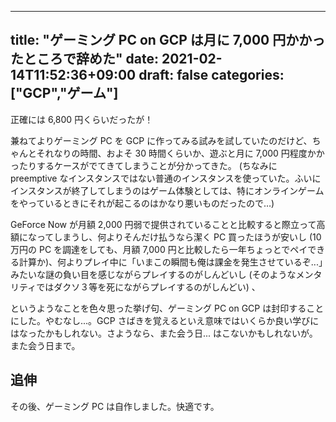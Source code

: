 
---
title: "ゲーミング PC on GCP は月に 7,000 円かかったところで辞めた"
date: 2021-02-14T11:52:36+09:00
draft: false
categories: ["GCP","ゲーム"]
---
           
正確には 6,800 円くらいだったが！

<!--more-->

兼ねてよりゲーミング PC を GCP に作ってみる試みを試していたのだけど、ちゃんとそれなりの時間、およそ 30 時間くらいか、遊ぶと月に 7,000 円程度かかったりするケースがでてきてしまうことが分かってきた。
(ちなみに preemptive なインスタンスではない普通のインスタンスを使っていた。ふいにインスタンスが終了してしまうのはゲーム体験としては、特にオンラインゲームをやっているときにそれが起こるのはかなり悪いものだったので…)

GeForce Now が月額 2,000 円弱で提供されていることと比較すると際立って高額になってしまうし、何よりそんだけ払うなら潔く PC 買ったほうが安いし (10万円の PC を調達をしても、月額 7,000 円と比較したら一年ちょっとでペイできる計算か)、何よりプレイ中に「いまこの瞬間も俺は課金を発生させているぞ...」みたいな謎の負い目を感じながらプレイするのがしんどいし (そのようなメンタリティではダクソ３等を死にながらプレイするのがしんどい) 、

というようなことを色々思った挙げ句、ゲーミング PC on GCP は封印することにした。やむなし...。GCP さばきを覚えるといえ意味ではいくらか良い学びにはなったかもしれない。さようなら、また会う日... はこないかもしれないが。また会う日まで。

## 追伸

その後、ゲーミング PC は自作しました。快適です。



